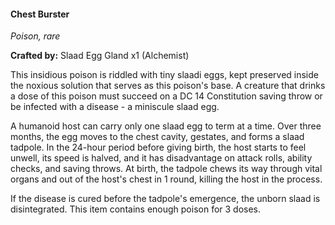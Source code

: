 #### Chest Burster
_Poison, rare_

**Crafted by:** Slaad Egg Gland x1 (Alchemist)

This insidious poison is riddled with tiny slaadi eggs, kept preserved inside the noxious solution that serves as this poison's base. A creature that drinks a dose of this poison must succeed on a DC 14 Constitution saving throw or be infected with a disease - a miniscule slaad egg.

A humanoid host can carry only one slaad egg to term at a time. Over three months, the egg moves to the chest cavity, gestates, and forms a slaad tadpole. In the 24-hour period before giving birth, the host starts to feel unwell, its speed is halved, and it has disadvantage on attack rolls, ability checks, and saving throws. At birth, the tadpole chews its way through vital organs and out of the host's chest in 1 round, killing the host in the process.

If the disease is cured before the tadpole's emergence, the unborn slaad is disintegrated. This item contains enough poison for 3 doses.